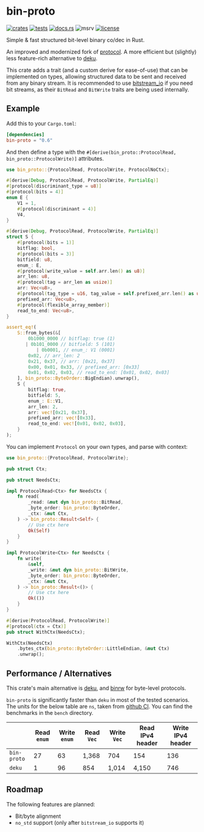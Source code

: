 # bin-proto

[![crates](https://img.shields.io/crates/v/bin-proto.svg)](https://crates.io/crates/bin-proto)
[![tests](https://github.com/wojciech-graj/bin-proto/actions/workflows/ci.yml/badge.svg)](https://github.com/wojciech-graj/bin-proto/actions/workflows/ci.yml)
[![docs.rs](https://docs.rs/bin-proto/badge.svg)](https://docs.rs/bin-proto)
![msrv](https://img.shields.io/crates/msrv/bin-proto)
[![license](https://img.shields.io/badge/license-MIT-blue.svg)](./LICENSE.txt)

Simple & fast structured bit-level binary co/dec in Rust.

An improved and modernized fork of
[protocol](https://crates.io/crates/protocol). A more efficient but (slightly)
less feature-rich alternative to [deku](https://crates.io/crates/deku).

This crate adds a trait (and a custom derive for ease-of-use) that can be
implemented on types, allowing structured data to be sent and received from any
binary stream. It is recommended to use
[bitstream_io](https://docs.rs/bitstream-io/latest/bitstream_io/) if you need
bit streams, as their `BitRead` and `BitWrite` traits are being used internally.

## Example

Add this to your `Cargo.toml`:

```toml
[dependencies]
bin-proto = "0.6"
```

And then define a type with the `#[derive(bin_proto::ProtocolRead, bin_proto::ProtocolWrite)]` attributes.

```rust
use bin_proto::{ProtocolRead, ProtocolWrite, ProtocolNoCtx};

#[derive(Debug, ProtocolRead, ProtocolWrite, PartialEq)]
#[protocol(discriminant_type = u8)]
#[protocol(bits = 4)]
enum E {
    V1 = 1,
    #[protocol(discriminant = 4)]
    V4,
}

#[derive(Debug, ProtocolRead, ProtocolWrite, PartialEq)]
struct S {
    #[protocol(bits = 1)]
    bitflag: bool,
    #[protocol(bits = 3)]
    bitfield: u8,
    enum_: E,
    #[protocol(write_value = self.arr.len() as u8)]
    arr_len: u8,
    #[protocol(tag = arr_len as usize)]
    arr: Vec<u8>,
    #[protocol(tag_type = u16, tag_value = self.prefixed_arr.len() as u16)]
    prefixed_arr: Vec<u8>,
    #[protocol(flexible_array_member)]
    read_to_end: Vec<u8>,
}

assert_eq!(
    S::from_bytes(&[
        0b1000_0000 // bitflag: true (1)
       | 0b101_0000 // bitfield: 5 (101)
           | 0b0001, // enum_: V1 (0001)
        0x02, // arr_len: 2
        0x21, 0x37, // arr: [0x21, 0x37]
        0x00, 0x01, 0x33, // prefixed_arr: [0x33]
        0x01, 0x02, 0x03, // read_to_end: [0x01, 0x02, 0x03]
    ], bin_proto::ByteOrder::BigEndian).unwrap(),
    S {
        bitflag: true,
        bitfield: 5,
        enum_: E::V1,
        arr_len: 2,
        arr: vec![0x21, 0x37],
        prefixed_arr: vec![0x33],
        read_to_end: vec![0x01, 0x02, 0x03],
    }
);
```

You can implement `Protocol` on your own types, and parse with context:

```rust
use bin_proto::{ProtocolRead, ProtocolWrite};

pub struct Ctx;

pub struct NeedsCtx;

impl ProtocolRead<Ctx> for NeedsCtx {
    fn read(
        _read: &mut dyn bin_proto::BitRead,
        _byte_order: bin_proto::ByteOrder,
        _ctx: &mut Ctx,
    ) -> bin_proto::Result<Self> {
        // Use ctx here
        Ok(Self)
    }
}

impl ProtocolWrite<Ctx> for NeedsCtx {
    fn write(
        &self,
        _write: &mut dyn bin_proto::BitWrite,
        _byte_order: bin_proto::ByteOrder,
        _ctx: &mut Ctx,
    ) -> bin_proto::Result<()> {
        // Use ctx here
        Ok(())
    }
}

#[derive(ProtocolRead, ProtocolWrite)]
#[protocol(ctx = Ctx)]
pub struct WithCtx(NeedsCtx);

WithCtx(NeedsCtx)
    .bytes_ctx(bin_proto::ByteOrder::LittleEndian, &mut Ctx)
    .unwrap();
```

## Performance / Alternatives

This crate's main alternative is [deku](https://crates.io/crates/deku), and [binrw](https://crates.io/crates/binrw) for byte-level protocols.

`bin-proto` is significantly faster than `deku` in most of the tested scenarios.
The units for the below table are `ns`, taken from
[github CI](https://github.com/wojciech-graj/bin-proto/actions/runs/11773934114/job/32791647324).
You can find the benchmarks in the `bench` directory.

|             | Read `enum` | Write `enum` | Read `Vec` | Write `Vec` | Read IPv4 header | Write IPv4 header |
|-------------|-------------|--------------|------------|-------------|------------------|-------------------|
| `bin-proto` | 27          | 63           | 1,368      | 704         | 154              | 136               |
| `deku`      | 1           | 96           | 854        | 1,014       | 4,150            | 746               |

## Roadmap

The following features are planned:
- Bit/byte alignment
- `no_std` support (only after `bitstream_io` supports it)
